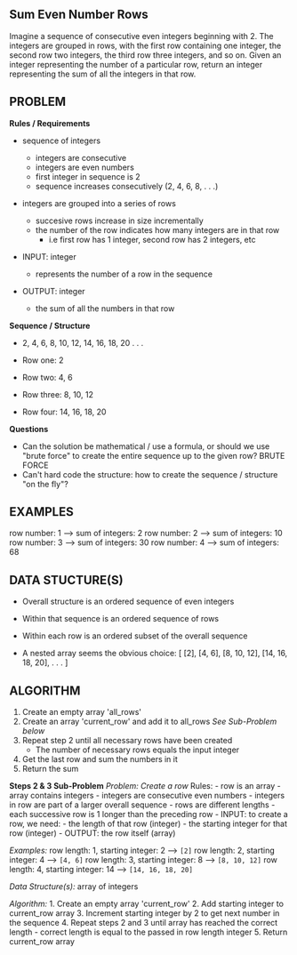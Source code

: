 ## Sum Even Number Rows

Imagine a sequence of consecutive even integers beginning with 2. The integers are grouped in rows, with the first row containing one integer, the second row two integers, the third row three integers, and so on. Given an integer representing the number of a particular row, return an integer representing the sum of all the integers in that row.

## PROBLEM
**Rules / Requirements**
- sequence of integers
  - integers are consecutive
  - integers are even numbers
  - first integer in sequence is 2
  - sequence increases consecutively (2, 4, 6, 8, . . .)

- integers are grouped into a series of rows
  - succesive rows increase in size incrementally
  - the number of the row indicates how many integers are in that row
    - i.e first row has 1 integer, second row has 2 integers, etc
              
- INPUT: integer
  - represents the number of a row in the sequence
- OUTPUT: integer
  - the sum of all the numbers in that row

**Sequence / Structure**
- 2, 4, 6, 8, 10, 12, 14, 16, 18, 20 . . .

- Row one:    2
- Row two:    4, 6
- Row three:  8, 10, 12
- Row four:   14, 16, 18, 20

**Questions**
- Can the solution be mathematical / use a formula, or should we use "brute force" to create the entire sequence up to the given row? BRUTE FORCE
- Can't hard code the structure: how to create the sequence / structure "on the fly"?

## EXAMPLES
row number: 1 --> sum of integers: 2
row number: 2 --> sum of integers: 10
row number: 3 --> sum of integers: 30
row number: 4 --> sum of integers: 68

## DATA STUCTURE(S)
- Overall structure is an ordered sequence of even integers
- Within that sequence is an ordered sequence of rows
- Within each row is an ordered subset of the overall sequence

- A nested array seems the obvious choice:
[
  [2],
  [4, 6],
  [8, 10, 12],
  [14, 16, 18, 20],
  . . .
]

## ALGORITHM
1. Create an empty array 'all_rows'
2. Create an array 'current_row' and add it to all_rows *See Sub-Problem below*
3. Repeat step 2 until all necessary rows have been created
    - The number of necessary rows equals the input integer
4. Get the last row and sum the numbers in it
5. Return the sum

**Steps 2 & 3 Sub-Problem**
  *Problem: Create a row*
    Rules:
      - row is an array
      - array contains integers
      - integers are consecutive even numbers
      - integers in row are part of a larger overall sequence
      - rows are different lengths
      - each successive row is 1 longer than the preceding row
      - INPUT: to create a row, we need:
          - the length of that row (integer)
          - the starting integer for that row (integer)
      - OUTPUT: the row itself (array)

  *Examples:*
    row length: 1, starting integer: 2 --> `[2]`
    row length: 2, starting integer: 4 --> `[4, 6]`
    row length: 3, starting integer: 8 --> `[8, 10, 12]`
    row length: 4, starting integer: 14 --> `[14, 16, 18, 20]`

  *Data Structure(s):* array of integers

  *Algorithm:*
    1. Create an empty array 'current_row'
    2. Add starting integer to current_row array
    3. Increment starting integer by 2 to get next number in the sequence
    4. Repeat steps 2 and 3 until array has reached the correct length
        - correct length is equal to the passed in row length integer
    5. Return current_row array
